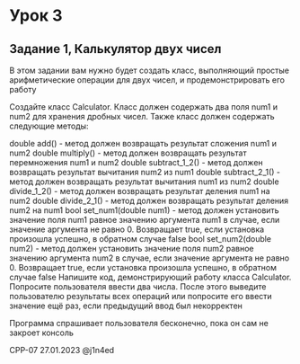 # Урок 3
## Задание 1, Калькулятор двух чисел

В этом задании вам нужно будет создать класс, выполняющий простые арифметические операции для двух чисел, и продемонстрировать его работу

Создайте класс Calculator. Класс должен содержать два поля num1 и num2 для хранения дробных чисел. Также класс должен содержать следующие методы:

double add() - метод должен возвращать результат сложения num1 и num2
double multiply() - метод должен возвращать результат перемножения num1 и num2
double subtract_1_2() - метод должен возвращать результат вычитания num2 из num1
double subtract_2_1() - метод должен возвращать результат вычитания num1 из num2
double divide_1_2() - метод должен возвращать результат деления num1 на num2
double divide_2_1() - метод должен возвращать результат деления num2 на num1
bool set_num1(double num1) - метод должен установить значение поля num1 равное значению аргумента num1 в случае, если значение аргумента не равно 0. Возвращает true, если установка произошла успешно, в обратном случае false
bool set_num2(double num2) - метод должен установить значение поля num2 равное значению аргумента num2 в случае, если значение аргумента не равно 0. Возвращает true, если установка произошла успешно, в обратном случае false
Напишите код, демонстрирующий работу класса Calculator. Попросите пользователя ввести два числа. После этого выведите пользователю результаты всех операций или попросите его ввести значение ещё раз, если предыдущий ввод был некорректен

Программа спрашивает пользователя бесконечно, пока он сам не закроет консоль

CPP-07
27.01.2023
@j1n4ed